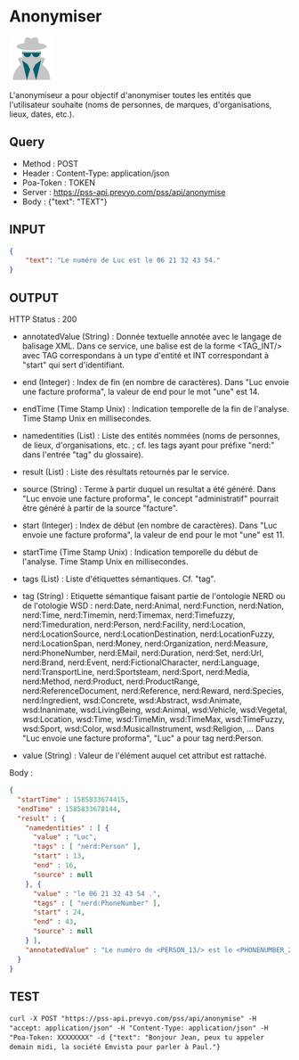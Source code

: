 Anonymiser
==

<img src="../images/ic_pss_anonymisation.png" alt="drawing" width="80"/>

L'anonymiseur a pour objectif d'anonymiser toutes les entités que l'utilisateur souhaite (noms de personnes, de marques, d'organisations, lieux, dates, etc.).

Query
--
* Method : POST
* Header : Content-Type: application/json
* Poa-Token : TOKEN
* Server : https://pss-api.prevyo.com/pss/api/anonymise
* Body : {"text": "TEXT"}

INPUT
--

```JSON
{
    "text": "Le numéro de Luc est le 06 21 32 43 54."
}
```

OUTPUT
--
HTTP Status : 200

* annotatedValue (String) : Donnée textuelle annotée avec le langage de balisage XML. Dans ce service, une balise est de la forme <TAG_INT/> avec TAG correspondans à un type d'entité et INT correspondant à "start" qui sert d'identifiant.

* end (Integer) : Index de fin (en nombre de caractères).
Dans "Luc envoie une facture proforma", la valeur de end pour le mot "une" est 14.

* endTime (Time Stamp Unix) : Indication temporelle de la fin de l'analyse. Time Stamp Unix en millisecondes.

* namedentities (List) : Liste des entités nommées (noms de personnes, de lieux, d'organisations, etc. ; cf. les tags ayant pour préfixe "nerd:" dans l'entrée "tag" du glossaire).

* result (List) : Liste des résultats retournés par le service.

* source (String) : Terme à partir duquel un resultat a été généré.
Dans "Luc envoie une facture proforma", le concept "administratif" pourrait être généré à partir de la source "facture".

* start (Integer) : Index de début (en nombre de caractères).
Dans "Luc envoie une facture proforma", la valeur de end pour le mot "une" est 11.

* startTime (Time Stamp Unix) : Indication temporelle du début de l'analyse. Time Stamp Unix en millisecondes.

* tags (List) : Liste d'étiquettes sémantiques. Cf. "tag".

* tag (String) : Etiquette sémantique faisant partie de l'ontologie NERD ou de l'otologie WSD : nerd:Date, nerd:Animal, nerd:Function, nerd:Nation, nerd:Time, nerd:Timemin, nerd:Timemax, nerd:Timefuzzy, nerd:Timeduration, nerd:Person, nerd:Facility, nerd:Location, nerd:LocationSource, nerd:LocationDestination, nerd:LocationFuzzy, nerd:LocationSpan, nerd:Money, nerd:Organization, nerd:Measure, nerd:PhoneNumber, nerd:EMail, nerd:Duration, nerd:Set, nerd:Url, nerd:Brand, nerd:Event, nerd:FictionalCharacter, nerd:Language, nerd:TransportLine, nerd:Sportsteam, nerd:Sport, nerd:Media, nerd:Method, nerd:Product, nerd:ProductRange, nerd:ReferenceDocument, nerd:Reference, nerd:Reward, nerd:Species, nerd:Ingredient, wsd:Concrete, wsd:Abstract, wsd:Animate, wsd:Inanimate, wsd:LivingBeing, wsd:Animal, wsd:Vehicle, wsd:Vegetal, wsd:Location, wsd:Time, wsd:TimeMin, wsd:TimeMax, wsd:TimeFuzzy, wsd:Sport, wsd:Color, wsd:MusicalInstrument, wsd:Religion, ...
Dans "Luc envoie une facture proforma", "Luc" a pour tag nerd:Person.

* value (String) : Valeur de l'élément auquel cet attribut est rattaché.


Body :

```JSON
{
  "startTime" : 1585833674415,
  "endTime" : 1585833678144,
  "result" : {
    "namedentities" : [ {
      "value" : "Luc",
      "tags" : [ "nerd:Person" ],
      "start" : 13,
      "end" : 16,
      "source" : null
    }, {
      "value" : "le 06 21 32 43 54 .",
      "tags" : [ "nerd:PhoneNumber" ],
      "start" : 24,
      "end" : 43,
      "source" : null
    } ],
    "annotatedValue" : "Le numéro de <PERSON_13/> est le <PHONENUMBER_24/>"
  }
}
```

TEST
--

`curl -X POST "https://pss-api.prevyo.com/pss/api/anonymise" -H "accept: application/json" -H "Content-Type: application/json" -H "Poa-Token: XXXXXXXX" -d {"text": "Bonjour Jean, peux tu appeler demain midi, la société Emvista pour parler à Paul."}` 
